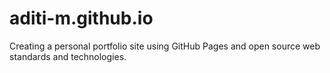 # aditi-m.github.io
Creating a personal portfolio site using GitHub Pages and open source web standards and technologies.
